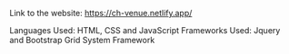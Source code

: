 Link to the website: https://ch-venue.netlify.app/

Languages Used: HTML, CSS and JavaScript
Frameworks Used: Jquery and Bootstrap Grid System Framework
